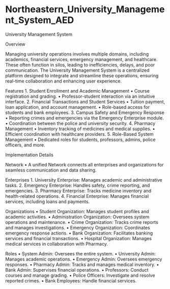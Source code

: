 # Northeastern_University_Management_System_AED

University Management System


Overview

Managing university operations involves multiple domains, including academics, financial services, emergency management, and healthcare. These often function in silos, leading to inefficiencies, delays, and poor communication. The University Management System is a centralized platform designed to integrate and streamline these operations, ensuring real-time collaboration and enhancing user experience.


Features
	1.	Student Enrollment and Academic Management
	•	Course registration and grading.
	•	Professor-student interaction via an intuitive interface.
	2.	Financial Transactions and Student Services
	•	Tuition payment, loan application, and account management.
	•	Role-based access for students and bank employees.
	3.	Campus Safety and Emergency Response
	•	Reporting crimes and emergencies via the Emergency Enterprise module.
	•	Coordination between the police and university security.
	4.	Pharmacy Management
	•	Inventory tracking of medicines and medical supplies.
	•	Efficient coordination with healthcare providers.
	5.	Role-Based System Management
	•	Dedicated roles for students, professors, admins, police officers, and more.


Implementation Details

Network
	•	A unified Network connects all enterprises and organizations for seamless communication and data sharing.

Enterprises
	1.	University Enterprise: Manages academic and administrative tasks.
	2.	Emergency Enterprise: Handles safety, crime reporting, and emergencies.
	3.	Pharmacy Enterprise: Tracks medicine inventory and health-related operations.
	4.	Financial Enterprise: Manages financial services, including loans and payments.

Organizations
	•	Student Organization: Manages student profiles and academic activities.
	•	Administration Organization: Oversees system operations and maintenance.
	•	Crime Organization: Tracks crime reports and manages investigations.
	•	Emergency Organization: Coordinates emergency response actions.
	•	Bank Organization: Facilitates banking services and financial transactions.
	•	Hospital Organization: Manages medical services in collaboration with Pharmacy.

Roles
	•	System Admin: Oversees the entire system.
	•	University Admin: Manages academic operations.
	•	Emergency Admin: Oversees emergency responses.
	•	Pharmacy Admin: Tracks and manages medical inventory.
	•	Bank Admin: Supervises financial operations.
	•	Professors: Conduct courses and manage grading.
	•	Police Officers: Investigate and resolve reported crimes.
	•	Bank Employees: Handle financial services.
